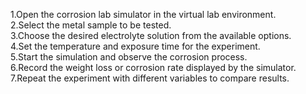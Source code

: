 1.Open the corrosion lab simulator in the virtual lab environment. <br>
2.Select the metal sample to be tested. <br>
3.Choose the desired electrolyte solution from the available options. <br>
4.Set the temperature and exposure time for the experiment. <br>
5.Start the simulation and observe the corrosion process. <br>
6.Record the weight loss or corrosion rate displayed by the simulator. <br>
7.Repeat the experiment with different variables to compare results.
